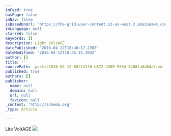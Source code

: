```yaml
---
inFeed: true
hasPage: false
inNav: false
isBasedOnUrl: 'https://the-grid-user-content.s3-us-west-2.amazonaws.com/e8d2ae73-9acc-42f5-8e4a-cadf2a424e0b.png'
inLanguage: null
starred: false
keywords: []
description: Light VoltAGE
datePublished: '2016-04-12T18:46:17.220Z'
dateModified: '2016-04-12T18:46:15.304Z'
author: []
title: ''
sourcePath: _posts/2016-04-12-88f141f6-b872-4309-9264-3408fa8d6da7.md
published: true
authors: []
publisher:
  name: null
  domain: null
  url: null
  favicon: null
_context: 'http://schema.org'
_type: Article

---
```

Lite VoltAGE
![](https://the-grid-user-content.s3-us-west-2.amazonaws.com/e8d2ae73-9acc-42f5-8e4a-cadf2a424e0b.png)